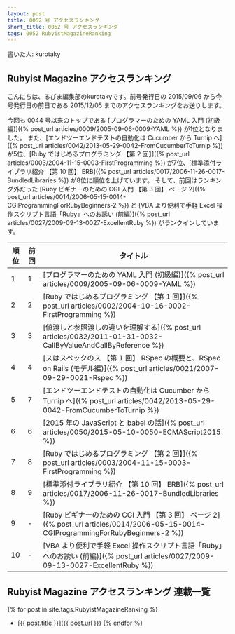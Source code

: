 ```yaml
---
layout: post
title: 0052 号 アクセスランキング
short_title: 0052 号 アクセスランキング
tags: 0052 RubyistMagazineRanking
---
```



書いた人: kurotaky

## Rubyist Magazine アクセスランキング

こんにちは、るびま編集部のkurotakyです。前号発行日の 2015/09/06 から今号発行日の前日である 2015/12/05 までのアクセスランキングをお送りします。

今回も 0044 号以来のトップである [プログラマーのための YAML 入門 (初級編)]({% post_url articles/0009/2005-09-06-0009-YAML %}) が1位となりました。
また、[エンドツーエンドテストの自動化は Cucumber から Turnip へ]({% post_url articles/0042/2013-05-29-0042-FromCucumberToTurnip %}) が5位、[Ruby ではじめるプログラミング 【第 2 回】]({% post_url articles/0003/2004-11-15-0003-FirstProgramming %}) が7位、[標準添付ライブラリ紹介 【第 10 回】 ERB]({% post_url articles/0017/2006-11-26-0017-BundledLibraries %}) が8位に順位を上げています。
そして、前回はランキング外だった [Ruby ビギナーのための CGI 入門 【第 3 回】 ページ 2]({% post_url articles/0014/2006-05-15-0014-CGIProgrammingForRubyBeginners-2 %}) と [VBA より便利で手軽 Excel 操作スクリプト言語「Ruby」へのお誘い (前編)]({% post_url articles/0027/2009-09-13-0027-ExcellentRuby %}) がランクインしています。

| 順位| 前回| タイトル|
|---|---|---|
| 1| 1| [プログラマーのための YAML 入門 (初級編)]({% post_url articles/0009/2005-09-06-0009-YAML %})|
| 2| 2| [Ruby ではじめるプログラミング 【第 1 回】]({% post_url articles/0002/2004-10-16-0002-FirstProgramming %})|
| 3| 3| [値渡しと参照渡しの違いを理解する]({% post_url articles/0032/2011-01-31-0032-CallByValueAndCallByReference %})|
| 4| 4| [スはスペックのス 【第 1 回】 RSpec の概要と、RSpec on Rails (モデル編)]({% post_url articles/0021/2007-09-29-0021-Rspec %})|
| 5| 7| [エンドツーエンドテストの自動化は Cucumber から Turnip へ]({% post_url articles/0042/2013-05-29-0042-FromCucumberToTurnip %})|
| 6| 6| [2015 年の JavaScript と babel の話]({% post_url articles/0050/2015-05-10-0050-ECMAScript2015 %})|
| 7| 8| [Ruby ではじめるプログラミング 【第 2 回】]({% post_url articles/0003/2004-11-15-0003-FirstProgramming %})|
| 8| 9| [標準添付ライブラリ紹介 【第 10 回】 ERB]({% post_url articles/0017/2006-11-26-0017-BundledLibraries %})|
| 9| -| [Ruby ビギナーのための CGI 入門 【第 3 回】 ページ 2]({% post_url articles/0014/2006-05-15-0014-CGIProgrammingForRubyBeginners-2 %})|
| 10| -| [VBA より便利で手軽 Excel 操作スクリプト言語「Ruby」へのお誘い (前編)]({% post_url articles/0027/2009-09-13-0027-ExcellentRuby %})|


## Rubyist Magazine アクセスランキング 連載一覧

{% for post in site.tags.RubyistMagazineRanking %}
  - [{{ post.title }}]({{ post.url }})
{% endfor %}


